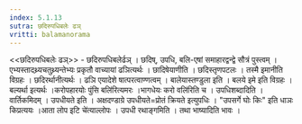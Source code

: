 ```yaml
---
index: 5.1.13
sutra: छदिरुपधिबलेः ढञ्
vritti: balamanorama
---
```


<<छदिरुपधिबलेः ढञ्>> - छदिरुपधिबलेर्ढञ् । छदिष्, उपधि, बलि-एषां समाहारद्वन्द्वे सौत्रं पुस्त्वम् । एभ्यस्तादथ्र्यचतुथ्र्यन्तेभ्यः प्रकृतौ वाच्यायां ढञित्यर्थः । छादिषेयाणीति । छदिस्तृणपटलः । तस्मै इमानीति विग्रहः । छदिरर्थानीत्यर्थः । ढञि एयादेशे षात्परत्वाण्णत्वम् । बालेयास्तण्डुला इति । बलये इमे इति विग्रहः । बल्यर्था इत्यर्थः ।करोपहारयोः पुंसि बलि॑रित्यमरः ।भागधेयः करो वलि॑रिति च । उपधिशब्दादिति । वार्तिकमिदम् । उपधीयते इति । अक्षदण्डाग्रे उपधीयते=प्रोतं क्रियते इत्युपधिः । "उपसर्गे घोः किः" इति धाञः किप्रत्ययः ।आता लोप इटि चे॑त्याल्लोपः । उपधी रथाङ्गमिति । तथा भाष्यादिति भावः । 